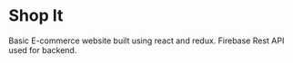 # Shop It

Basic E-commerce website built using react and redux. Firebase Rest API used for backend.
